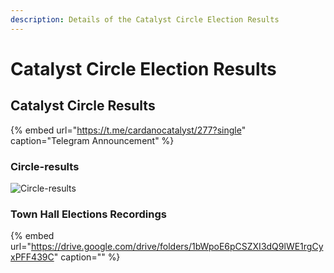 ```yaml
---
description: Details of the Catalyst Circle Election Results
---
```


# Catalyst Circle Election Results

## Catalyst Circle Results

{% embed url="https://t.me/cardanocatalyst/277?single" caption="Telegram Announcement" %}

### Circle-results

![Circle-results](https://user-images.githubusercontent.com/25156451/124263724-86686f80-db2b-11eb-940c-4d4cb1c27b9c.jpg)

### Town Hall Elections Recordings

{% embed url="https://drive.google.com/drive/folders/1bWpoE6pCSZXI3dQ9lWE1rgCyxPFF439C" caption="" %}

